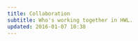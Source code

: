 ```yaml
---
title: Collaboration
subtitle: Who's working together in HWL.
updated: 2016-01-07 10:38
---
```

<script src="{{ "/js/d3_chord.js"| prepend: site.baseurl }}"></script>
<div id="tooltip"></div>
<div id="graph"></div>
